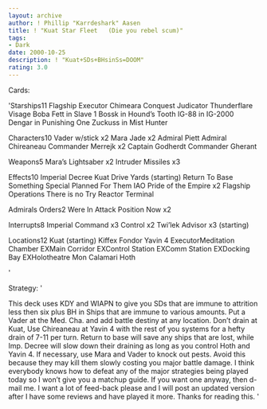 ```yaml
---
layout: archive
author: ! Phillip "Karrdeshark" Aasen
title: ! "Kuat Star Fleet   (Die you rebel scum)"
tags:
- Dark
date: 2000-10-25
description: ! "Kuat+SDs+BHsinSs=DOOM"
rating: 3.0
---
```

Cards: 

'Starships11
Flagship Executor
Chimeara
Conquest
Judicator
Thunderflare
Visage
Boba Fett in Slave 1
Bossk in Hound’s Tooth
IG-88 in IG-2000
Dengar in Punishing One
Zuckuss in Mist Hunter

Characters10
Vader w/stick x2
Mara Jade x2
Admiral Piett
Admiral Chireaneau
Commander Merrejk x2
Captain Godherdt
Commander Gherant

Weapons5
Mara’s Lightsaber x2
Intruder Missiles x3

Effects10
Imperial Decree
Kuat Drive Yards (starting)
Return To Base
Something Special Planned For Them
IAO
Pride of the Empire x2
Flagship Operations
There is no Try
Reactor Terminal

Admirals Orders2
Were In Attack Position Now x2

Interrupts8
Imperial Command  x3
Control x2
Twi’lek Advisor x3 (starting)

Locations12
Kuat (starting)
Kiffex
Fondor
Yavin 4
ExecutorMeditation Chamber
EXMain Corridor
EXControl Station
EXComm Station
EXDocking Bay
EXHolotheatre
Mon Calamari
Hoth


'

Strategy: '

This deck uses KDY and WIAPN to give you SDs that are immune to attrition less then six plus BH in Ships that are immune to various amounts. Put a Vader at the Med. Cha. and add battle destiny at any location. Don’t drain at Kuat, Use Chireaneau at Yavin 4 with the rest of you systems for a hefty drain of 7-11 per turn. Return to base will save any ships that are lost, while Imp. Decree will slow down their draining as long as you control Hoth and Yavin 4. If necessary, use Mara and Vader to knock out pests. Avoid this because they may kill them slowly costing you major battle damage. I think everybody knows how to defeat any of the major strategies being played today so I won’t give you a matchup guide. If you want one anyway, then d-mail me. I want a lot of feed-back please and I will post an updated version after I have some reviews and have played it more. Thanks for reading this. '